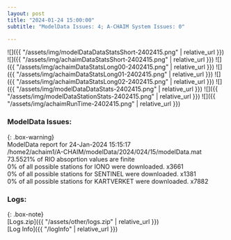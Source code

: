 ```yaml
---
layout: post
title: "2024-01-24 15:00:00"
subtitle: "ModelData Issues: 4; A-CHAIM System Issues: 0"

---
```


![]({{ "/assets/img/modelDataDataStatsShort-2402415.png" | relative_url }})
![]({{ "/assets/img/achaimDataStatsShort-2402415.png" | relative_url }})
![]({{ "/assets/img/achaimDataStatsLong00-2402415.png" | relative_url }})
![]({{ "/assets/img/achaimDataStatsLong01-2402415.png" | relative_url }})
![]({{ "/assets/img/achaimDataStatsLong02-2402415.png" | relative_url }})
![]({{ "/assets/img/modelDataDataStats-2402415.png" | relative_url }})
![]({{ "/assets/img/modelDataStationStats-2402415.png" | relative_url }})
![]({{ "/assets/img/achaimRunTime-2402415.png" | relative_url }})


### ModelData Issues:  
  
{: .box-warning}  
 ModelData report for 24-Jan-2024 15:15:17   
 /home2/achaim1/A-CHAIM/modelData/2024/024/15/modelData.mat   
 73.5521% of RIO absoprtion values are finite   
 0% of all possible stations for IONO were downloaded. x3661   
 0% of all possible stations for SENTINEL were downloaded. x1381   
 0% of all possible stations for KARTVERKET were downloaded. x7882   
  


### Logs:  
  
{: .box-note}  
[Logs.zip]({{ "/assets/other/logs.zip" | relative_url }})  
[Log Info]({{ "/logInfo" | relative_url }})  
